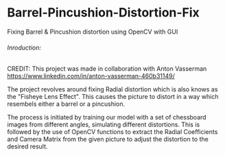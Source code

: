 # Barrel-Pincushion-Distortion-Fix
Fixing Barrel &amp; Pincushion distortion using OpenCV with GUI

###### Inroduction:
CREDIT: This project was made in collaboration with Anton Vasserman
https://www.linkedin.com/in/anton-vasserman-460b31149/

The project revolves around fixing Radial distortion which is also knows as the "Fisheye Lens Effect".
This causes the picture to distort in a way which resembels either a barrel or a pincushion.

The process is initiated by training our model with a set of chessboard images from different angles, simulating different distortions.
This is followed by the use of OpenCV functions to extract the Radial Coefficients and Camera Matrix from the given picture to adjust the distortion to the desired result.




